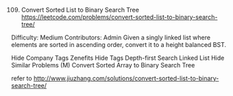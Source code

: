 109. Convert Sorted List to Binary Search Tree https://leetcode.com/problems/convert-sorted-list-to-binary-search-tree/

Difficulty: Medium
Contributors: Admin
Given a singly linked list where elements are sorted in ascending order, convert it to a height balanced BST.

Hide Company Tags Zenefits
Hide Tags Depth-first Search Linked List
Hide Similar Problems (M) Convert Sorted Array to Binary Search Tree

refer to http://www.jiuzhang.com/solutions/convert-sorted-list-to-binary-search-tree/
